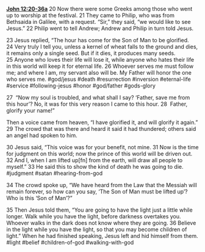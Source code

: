 **[John 12:20-36a](http://www.blueletterbible.org/search/preSearch.cfm?Criteria=John+12.20-36a&t=NIV)**
20 Now there were some Greeks among those who went up to worship at the festival. 21 They came to Philip, who was from Bethsaida in Galilee, with a request. “Sir,” they said, “we would like to see Jesus.” 22 Philip went to tell Andrew; Andrew and Philip in turn told Jesus.

23 Jesus replied, “The hour has come for the Son of Man to be glorified. 24 Very truly I tell you, unless a kernel of wheat falls to the ground and dies, it remains only a single seed. But if it dies, it produces many seeds. 25 Anyone who loves their life will lose it, while anyone who hates their life in this world will keep it for eternal life. 26 Whoever serves me must follow me; and where I am, my servant also will be. My Father will honor the one who serves me. #god/jesus #death #resurrection #inversion #eternal-life #service #following-jesus #honor #god/father #gods-glory 

27  “Now my soul is troubled, and what shall I say? ‘Father, save me from this hour’? No, it was for this very reason I came to this hour. 28  Father, glorify your name!”

Then a voice came from heaven, “I have glorified it, and will glorify it again.” 29 The crowd that was there and heard it said it had thundered; others said an angel had spoken to him.

30 Jesus said, “This voice was for your benefit, not mine. 31 Now is the time for judgment on this world; now the prince of this world will be driven out. 32 And I, when I am lifted up[fn] from the earth, will draw all people to myself.” 33 He said this to show the kind of death he was going to die. #judgment #satan #hearing-from-god 

34 The crowd spoke up, “We have heard from the Law that the Messiah will remain forever, so how can you say, ‘The Son of Man must be lifted up’? Who is this ‘Son of Man’?”

35 Then Jesus told them, “You are going to have the light just a little while longer. Walk while you have the light, before darkness overtakes you. Whoever walks in the dark does not know where they are going. 36 Believe in the light while you have the light, so that you may become children of light.” When he had finished speaking, Jesus left and hid himself from them. #light #belief #children-of-god #walking-with-god